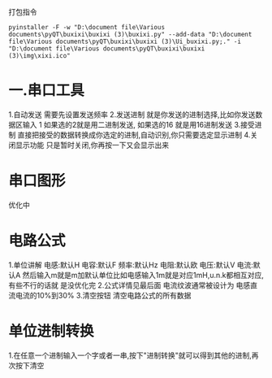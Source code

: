 打包指令

```
pyinstaller -F -w "D:\document file\Various documents\pyQT\buxixi\buxixi (3)\buxixi.py" --add-data "D:\document file\Various documents\pyQT\buxixi\buxixi (3)\Ui_buxixi.py;." -i "D:\document file\Various documents\pyQT\buxixi\buxixi (3)\img\xixi.ico"
```



# 一.串口工具

1.自动发送
	需要先设置发送频率
2.发送进制
	就是你发送的进制选择,比如你发送数据区输入 1 如果选的2就是用二进制发送, 如果选的16	 就是用16进制发送
3.接受进制
	直接把接受的数据转换成你选定的进制,自动识别,你只需要选定显示进制
4.关闭显示功能
	只是暂时关闭,你再按一下又会显示出来

# 串口图形

优化中


# 电路公式

1.单位讲解
	电感:默认H 	电容:默认F  频率:默认Hz  电阻:默认欧  电压:默认V  电流:默认A
	然后输入m就是m加默认单位比如电感输入1m就是对应1mH,u.n.k都相互对应,有些不行的话就	   是没优化完
2.公式详情见最后面
	电流纹波通常被设计为 电感直流电流的10%到30%
3.清空按钮
	清空电路公式的所有数据


# 单位进制转换

1.在任意一个进制输入一个字或者一串,按下"进制转换"就可以得到其他的进制,再次按下清空


